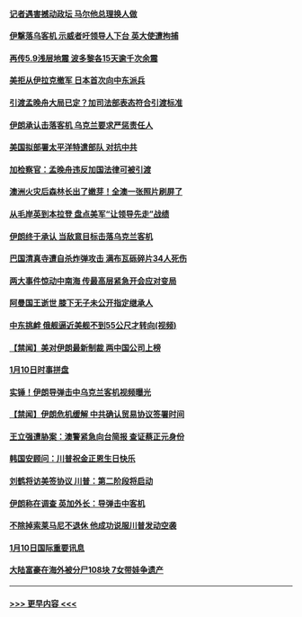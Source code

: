 #### [记者遇害撼动政坛 马尔他总理换人做](../pages/prog202/a102751146.md?t=01122201) 
#### [伊撃落乌客机 示威者吁领导人下台 英大使遭拘捕](../pages/prog202/a102751119.md?t=01122201) 
#### [再传5.9浅层地震 波多黎各15天逾千次余震](../pages/prog202/a102751069.md?t=01122201) 
#### [美拒从伊拉克撤军 日本首次向中东派兵](../pages/prog202/a102750977.md?t=01122201) 
#### [引渡孟晚舟大局已定？加司法部表态符合引渡标准](../pages/prog202/a102750961.md?t=01122201) 
#### [伊朗承认击落客机 乌克兰要求严惩责任人](../pages/prog202/a102750794.md?t=01122201) 
#### [美国拟部署太平洋特遣部队 对抗中共](../pages/prog202/a102750854.md?t=01122201) 
#### [加检察官：孟晚舟违反加国法律可被引渡](../pages/prog202/a102750786.md?t=01122201) 
#### [澳洲火灾后森林长出了嫩芽！全澳一张照片刷屏了](../pages/prog202/a102750391.md?t=01122201) 
#### [从毛岸英到本拉登 盘点美军“让领导先走”战绩](../pages/prog202/a102750301.md?t=01122201) 
#### [伊朗终于承认 当敌意目标击落乌克兰客机](../pages/prog202/a102750280.md?t=01122201) 
#### [巴国清真寺遭自杀炸弹攻击 满布瓦砾碎片34人死伤](../pages/prog202/a102750180.md?t=01122201) 
#### [两大事件惊动中南海 传最高层紧急开会应对变局](../pages/prog202/a102750164.md?t=01122201) 
#### [阿曼国王逝世 膝下无子未公开指定继承人](../pages/prog202/a102750161.md?t=01122201) 
#### [中东挑衅 俄舰逼近美舰不到55公尺才转向(视频)](../pages/prog202/a102750155.md?t=01122201) 
#### [【禁闻】美对伊朗最新制裁 两中国公司上榜](../pages/prog202/a102749984.md?t=01122201) 
#### [1月10日时事拼盘](../pages/prog202/a102749954.md?t=01122201) 
#### [实锤！伊朗导弹击中乌克兰客机视频曝光](../pages/prog202/a102749961.md?t=01122201) 
#### [【禁闻】伊朗危机缓解 中共确认贸易协议签署时间](../pages/prog202/a102749952.md?t=01122201) 
#### [王立强遭胁案：澳警紧急向台简报 查证蔡正元身份](../pages/prog202/a102749913.md?t=01122201) 
#### [韩国安顾问：川普祝金正恩生日快乐](../pages/prog202/a102749881.md?t=01122201) 
#### [刘鹤将访美签协议 川普：第二阶段将启动](../pages/prog202/a102749863.md?t=01122201) 
#### [伊朗称在调查 英加外长：导弹击中客机](../pages/prog202/a102749867.md?t=01122201) 
#### [不除掉索莱马尼不退休 他成功说服川普发动空袭](../pages/prog202/a102749633.md?t=01122201) 
#### [1月10日国际重要讯息](../pages/prog202/a102749644.md?t=01122201) 
#### [大陆富豪在海外被分尸108块 7女带娃争遗产](../pages/prog202/a102749557.md?t=01122201) 

----
#### [ >>> 更早内容 <<< ](../indexes/prog202-earlier.md)
